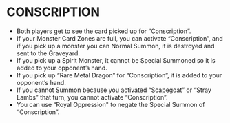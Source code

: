 # CONSCRIPTION

*   Both players get to see the card picked up for “Conscription”.
*   If your Monster Card Zones are full, you can activate “Conscription”, and if you pick up a monster you can Normal Summon, it is destroyed and sent to the Graveyard.
*   If you pick up a Spirit Monster, it cannot be Special Summoned so it is added to your opponent’s hand.
*   If you pick up “Rare Metal Dragon” for “Conscription”, it is added to your opponent’s hand.
*   If you cannot Summon because you activated “Scapegoat” or “Stray Lambs” that turn, you cannot activate “Conscription”.
*   You can use “Royal Oppression" to negate the Special Summon of “Conscription”.

